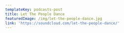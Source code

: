 ```yaml
---
templateKey: podcasts-post
title: Let The People Dance
featuredImage: /img/let-the-people-dance.jpg
link: 'https://soundcloud.com/let-the-people-dance/'
---
```

